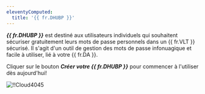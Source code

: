 ```yaml
---
eleventyComputed:
  title: '{{ fr.DHUBP }}'
---
```

***{{ fr.DHUBP }}*** est destiné aux utilisateurs individuels qui souhaitent sécuriser gratuitement leurs mots de passe personnels dans un {{ fr.VLT }} sécurisé. Il s'agit d'un outil de gestion des mots de passe infonuagique et facile à utiliser, lié à votre {{ fr.DA }}.

Cliquer sur le bouton ***Créer votre {{ fr.DHUBP }}*** pour commencer à l'utiliser dès aujourd'hui!

![!!Cloud4045](https://webdevolutions.azureedge.net/docs/fr/cloud/Cloud4045.png)
